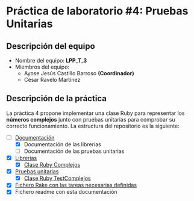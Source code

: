 Práctica de laboratorio #4: Pruebas Unitarias
=======================

## Descripción del equipo

  * Nombre del equipo: **LPP_T_3**
  * Miembros del equipo:
    * Ayose Jesús Castillo Barroso **(Coordinador)**
    * César Ravelo Martínez

## Descripción de la práctica

  La práctica 4 propone implementar una clase Ruby para representar los **números complejos** junto
con pruebas unitarias para comprobar su correcto funcionamiento. La estructura del repositorio es la siguiente:

  * [ ] [Documentación](doc/)
    * [x] Documentación de las librerías
    * [ ] Documentación de las pruebas unitarias
  * [x] [Librerías](lib/)
    * [x] [Clase Ruby Complejos](lib/complejos.rb)
  * [x] [Pruebas unitarias](test/)
    * [x] [Clase Ruby TestComplejos](test/tc_complejos.rb)
  * [x] [Fichero Rake con las tareas necesarias definidas](Rakefile)
  * [x] Fichero readme con esta documentación
